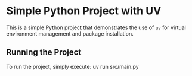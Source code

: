 # Simple Python Project with UV

This is a simple Python project that demonstrates the use of `uv` for virtual environment management and package installation.

## Running the Project

To run the project, simply execute:
uv run src/main.py
